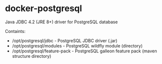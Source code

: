 # docker-postgresql
Java JDBC 4.2 (JRE 8+) driver for PostgreSQL database

Containts:
* /opt/postgresql/jdbc - PostgreSQL JDBC driver (.jar)
* /opt/postgresql/modules - PostgreSQL wildfly module (directory)
* /opt/postgresql/feature-pack - PostgreSQL galleon feature pack (maven structure directory)
